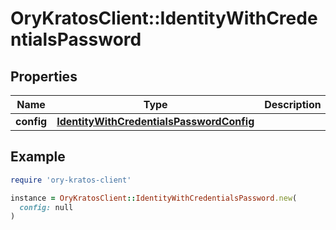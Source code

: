 # OryKratosClient::IdentityWithCredentialsPassword

## Properties

| Name | Type | Description | Notes |
| ---- | ---- | ----------- | ----- |
| **config** | [**IdentityWithCredentialsPasswordConfig**](IdentityWithCredentialsPasswordConfig.md) |  | [optional] |

## Example

```ruby
require 'ory-kratos-client'

instance = OryKratosClient::IdentityWithCredentialsPassword.new(
  config: null
)
```

